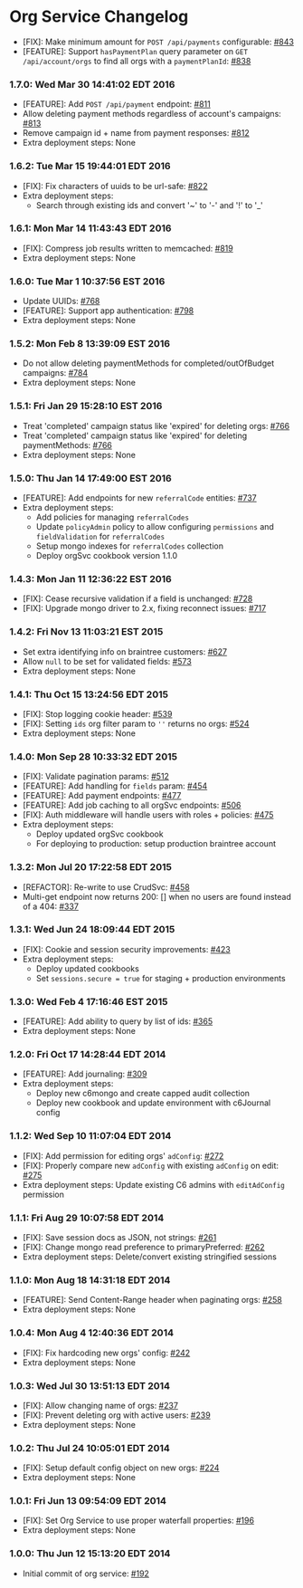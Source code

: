 # Org Service Changelog

* [FIX]: Make minimum amount for `POST /api/payments` configurable: [#843](https://github.com/cinema6/cwrx/issues/843)
* [FEATURE]: Support `hasPaymentPlan` query parameter on
  `GET /api/account/orgs` to find all orgs with a `paymentPlanId`:
  [#838](https://github.com/cinema6/cwrx/pull/838/files)

### 1.7.0: Wed Mar 30 14:41:02 EDT 2016
* [FEATURE]: Add `POST /api/payment` endpoint: [#811](https://github.com/cinema6/cwrx/issues/811)
* Allow deleting payment methods regardless of account's campaigns: [#813](https://github.com/cinema6/cwrx/issues/813)
* Remove campaign id + name from payment responses: [#812](https://github.com/cinema6/cwrx/issues/812)
* Extra deployment steps: None

### 1.6.2: Tue Mar 15 19:44:01 EDT 2016
* [FIX]: Fix characters of uuids to be url-safe: [#822](https://github.com/cinema6/cwrx/pull/822)
* Extra deployment steps:
    * Search through existing ids and convert '~' to '-' and '!' to '_'

### 1.6.1: Mon Mar 14 11:43:43 EDT 2016
* [FIX]: Compress job results written to memcached: [#819](https://github.com/cinema6/cwrx/issues/819)
* Extra deployment steps: None

### 1.6.0: Tue Mar  1 10:37:56 EST 2016
* Update UUIDs: [#768](https://github.com/cinema6/cwrx/issues/768)
* [FEATURE]: Support app authentication: [#798](https://github.com/cinema6/cwrx/pull/798)
* Extra deployment steps: None

### 1.5.2: Mon Feb  8 13:39:09 EST 2016
* Do not allow deleting paymentMethods for completed/outOfBudget campaigns: [#784](https://github.com/cinema6/cwrx/issues/784)
* Extra deployment steps: None

### 1.5.1: Fri Jan 29 15:28:10 EST 2016
* Treat 'completed' campaign status like 'expired' for deleting orgs: [#766](https://github.com/cinema6/cwrx/issues/766)
* Treat 'completed' campaign status like 'expired' for deleting paymentMethods: [#766](https://github.com/cinema6/cwrx/issues/766)
* Extra deployment steps: None

### 1.5.0: Thu Jan 14 17:49:00 EST 2016
* [FEATURE]: Add endpoints for new `referralCode` entities: [#737](https://github.com/cinema6/cwrx/issues/737)
* Extra deployment steps:
    * Add policies for managing `referralCodes`
    * Update `policyAdmin` policy to allow configuring `permissions` and `fieldValidation` for `referralCodes`
    * Setup mongo indexes for `referralCodes` collection
    * Deploy orgSvc cookbook version 1.1.0

### 1.4.3: Mon Jan 11 12:36:22 EST 2016
* [FIX]: Cease recursive validation if a field is unchanged: [#728](https://github.com/cinema6/cwrx/pull/728)
* [FIX]: Upgrade mongo driver to 2.x, fixing reconnect issues: [#717](https://github.com/cinema6/cwrx/pull/717)

### 1.4.2: Fri Nov 13 11:03:21 EST 2015
* Set extra identifying info on braintree customers: [#627](https://github.com/cinema6/cwrx/pull/627)
* Allow `null` to be set for validated fields: [#573](https://github.com/cinema6/cwrx/pull/573)
* Extra deployment steps: None

### 1.4.1: Thu Oct 15 13:24:56 EDT 2015
* [FIX]: Stop logging cookie header: [#539](https://github.com/cinema6/cwrx/issues/539)
* [FIX]: Setting `ids` org filter param to `''` returns no orgs: [#524](https://github.com/cinema6/cwrx/issues/524)
* Extra deployment steps: None

### 1.4.0: Mon Sep 28 10:33:32 EDT 2015
* [FIX]: Validate pagination params: [#512](https://github.com/cinema6/cwrx/issues/512)
* [FEATURE]: Add handling for `fields` param: [#454](https://github.com/cinema6/cwrx/issues/454)
* [FEATURE]: Add payment endpoints: [#477](https://github.com/cinema6/cwrx/issues/477)
* [FEATURE]: Add job caching to all orgSvc endpoints: [#506](https://github.com/cinema6/cwrx/pull/506)
* [FIX]: Auth middleware will handle users with roles + policies: [#475](https://github.com/cinema6/cwrx/pull/475)
* Extra deployment steps:
    * Deploy updated orgSvc cookbook
    * For deploying to production: setup production braintree account

### 1.3.2: Mon Jul 20 17:22:58 EDT 2015
* [REFACTOR]: Re-write to use CrudSvc: [#458](https://github.com/cinema6/cwrx/pull/458)
* Multi-get endpoint now returns 200: [] when no users are found instead of a 404: [#337](https://github.com/cinema6/cwrx/issues/337)

### 1.3.1: Wed Jun 24 18:09:44 EDT 2015
* [FIX]: Cookie and session security improvements: [#423](https://github.com/cinema6/cwrx/pull/423)
* Extra deployment steps:
    * Deploy updated cookbooks
    * Set `sessions.secure = true` for staging + production environments

### 1.3.0: Wed Feb  4 17:16:46 EST 2015
* [FEATURE]: Add ability to query by list of ids: [#365](https://github.com/cinema6/cwrx/pull/365)
* Extra deployment steps: None

### 1.2.0: Fri Oct 17 14:28:44 EDT 2014
* [FEATURE]: Add journaling: [#309](https://github.com/cinema6/cwrx/pull/309)
* Extra deployment steps:
    * Deploy new c6mongo and create capped audit collection
    * Deploy new cookbook and update environment with c6Journal config

### 1.1.2: Wed Sep 10 11:07:04 EDT 2014
* [FIX]: Add permission for editing orgs' `adConfig`: [#272](https://github.com/cinema6/cwrx/pull/272)
* [FIX]: Properly compare new `adConfig` with existing `adConfig` on edit: [#275](https://github.com/cinema6/cwrx/pull/275)
* Extra deployment steps: Update existing C6 admins with `editAdConfig` permission

### 1.1.1: Fri Aug 29 10:07:58 EDT 2014
* [FIX]: Save session docs as JSON, not strings: [#261](https://github.com/cinema6/cwrx/pull/261)
* [FIX]: Change mongo read preference to primaryPreferred: [#262](https://github.com/cinema6/cwrx/pull/262)
* Extra deployment steps: Delete/convert existing stringified sessions

### 1.1.0: Mon Aug 18 14:31:18 EDT 2014
* [FEATURE]: Send Content-Range header when paginating orgs: [#258](https://github.com/cinema6/cwrx/pull/258)
* Extra deployment steps: None

### 1.0.4: Mon Aug  4 12:40:36 EDT 2014
* [FIX]: Fix hardcoding new orgs' config: [#242](https://github.com/cinema6/cwrx/pull/242)
* Extra deployment steps: None

### 1.0.3: Wed Jul 30 13:51:13 EDT 2014
* [FIX]: Allow changing name of orgs: [#237](https://github.com/cinema6/cwrx/pull/237)
* [FIX]: Prevent deleting org with active users: [#239](https://github.com/cinema6/cwrx/pull/239)
* Extra deployment steps: None

### 1.0.2: Thu Jul 24 10:05:01 EDT 2014
* [FIX]: Setup default config object on new orgs: [#224](https://github.com/cinema6/cwrx/pull/224)
* Extra deployment steps: None

### 1.0.1: Fri Jun 13 09:54:09 EDT 2014
* [FIX]: Set Org Service to use proper waterfall properties: [#196](https://github.com/cinema6/cwrx/pull/196)
* Extra deployment steps: None

### 1.0.0: Thu Jun 12 15:13:20 EDT 2014
* Initial commit of org service: [#192](https://github.com/cinema6/cwrx/pull/192)
